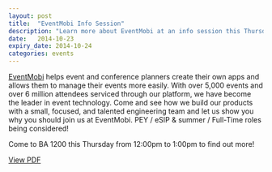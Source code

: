 ```yaml
---
layout: post
title:  "EventMobi Info Session"
description: "Learn more about EventMobi at an info session this Thursday, 12:00pm - 1:00pm"
date:   2014-10-23
expiry_date: 2014-10-24
categories: events
---
```


[EventMobi](http://www.eventmobi.com/) helps event and conference planners create their own apps and allows them to manage their events more easily. 
With over 5,000 events and over 6 million attendees serviced through our platform, 
we have become the leader in event technology. Come and see how we build our products with a small, focused, 
and talented engineering team and let us show you why you should join us at EventMobi. 
PEY / eSIP & summer / Full-Time roles being considered!

Come to BA 1200 this Thursday from 12:00pm to 1:00pm to find out more!

[View PDF](/downloads/UofT_Recruiting-Oct23.pdf)
